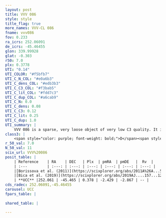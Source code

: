 ```yaml
---
layout: post
title: VVV 086
style: style
title_flag: true
more_names: VVV-CL 086
fname: vvv086
fov: 0.233
ra_icrs: 252.06091
de_icrs: -45.46455
glon: 339.99928
glat: -0.303
r50: 7.0
plx: 0.3778
UTI: "0.14"
UTI_COLOR: "#f5bfb7"
UTI_C_N_COL: "#e0a6b3"
UTI_C_dens_COL: "#edb3b3"
UTI_C_C3_COL: "#f3bab5"
UTI_C_lit_COL: "#fdd7c3"
UTI_C_dup_COL: "#a6cab9"
UTI_C_N: 0.0
UTI_C_dens: 0.08
UTI_C_C3: 0.12
UTI_C_lit: 0.25
UTI_C_dup: 1.0
UTI_summary: |
    VVV 086 is a sparse, very loose object of very low C3 quality. It is poorly studied in the literature, with no articles listed in the last 6 years.<br><br><span style="color: #99180f; font-weight: bold;">Warning: </span>contains less than 25 stars with <i>P>0.5</i> estimated.
class3: |
    <span style="color: purple; font-weight: bold;">D</span><span style="color: red; font-weight: bold;">C</span>
r_50_val: 7.0
N_50_val: 11
scix_url: VVV%20086
posit_table: |
    | Reference    | RA    | DEC   | Plx  | pmRA  | pmDE   |  Rv  |
    | :---         | :---: | :---: | :---: | :---: | :---: | :---: |
    |[Borissova et al. (2011)](https://scixplorer.org/abs/2011A%26A...532A.131B) | 252.062 | -45.435 | -- | -- | -- | -- |
    |[Bica et al. (2019)](https://scixplorer.org/abs/2019AJ....157...12B) | 252.058 | -45.434 | -- | -- | -- | -- |
    | **UCC** |252.061 | -45.465 | 0.378 | -2.429 | -2.867 | -- | 
cds_radec: 252.06091,-45.46455
carousel: UCC
fpars_table: |
    
shared_table: |
    
---
```

